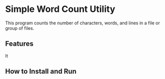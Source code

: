 # Simple Word Count Utility

This program counts the number of characters, words, and lines in a file or
group of files.

## Features

It 

## How to Install and Run

## 

